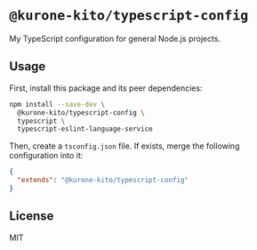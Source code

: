 # `@kurone-kito/typescript-config`

My TypeScript configuration for general Node.js projects.

## Usage

First, install this package and its peer dependencies:

```sh
npm install --save-dev \
  @kurone-kito/typescript-config \
  typescript \
  typescript-eslint-language-service
```

Then, create a `tsconfig.json` file.
If exists, merge the following configuration into it:

```json
{
  "extends": "@kurone-kito/typescript-config"
}
```

## License

MIT
